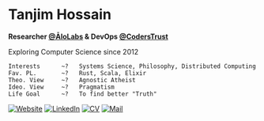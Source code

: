 # Tanjim Hossain

**Researcher [@ĀloLabs](https://alo.dev/) & DevOps [@CodersTrust](https://www.coderstrust.net/)**

Exploring Computer Science since 2012

```
Interests      ~?   Systems Science, Philosophy, Distributed Computing
Fav. PL.       ~?   Rust, Scala, Elixir
Theo. View     ~?   Agnostic Atheist
Ideo. View     ~?   Pragmatism
Life Goal      ~?   To find better "Truth"
```

[![Website](https://img.shields.io/badge/%20-audacioustux.com-black?color=222244&labelColor=000000&logo=linux&logoColor=f5f7fe)](https://audacioustux.com)
[![LinkedIn](https://img.shields.io/badge/%20-Connect-black?color=222244&labelColor=000000&logo=linkedin&logoColor=f5f7fe)](https://linkedin.com/in/audacioustux)
[![CV](https://img.shields.io/badge/%20-CV/Resume-black?color=222244&labelColor=000000&logo=googledocs&logoColor=f5f7fe)](https://drive.google.com/file/d/1UHS-VIssrt7lq4nhFvz6Zxa31rzn4q2cKwmo8TG3iTM/view?usp=sharing)
[![Mail](https://img.shields.io/badge/%20-Send%20Mail-black?color=222244&labelColor=000000&logo=mail.ru&logoColor=f5f7fe)](mailto:tanjimhossain.pro+gh@gmail.com)
